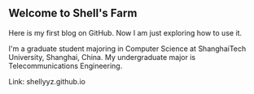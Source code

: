 ## Welcome to Shell's Farm

Here is my first blog on GitHub. Now I am just exploring how to use it.

I'm a graduate student majoring in Computer Science at ShanghaiTech University, Shanghai, China. My undergraduate major is Telecommunications Engineering.

Link: shellyyz.github.io 
